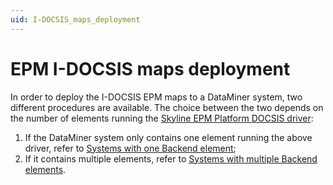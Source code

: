 ```yaml
---
uid: I-DOCSIS_maps_deployment
---
```

# EPM I-DOCSIS maps deployment

In order to deploy the I-DOCSIS EPM maps to a DataMiner system, two different procedures are available. The choice between the two depends on the number of elements running the [Skyline EPM Platform DOCSIS driver](https://catalog.dataminer.services/result/driver/7209):

1. If the DataMiner system only contains one element running the above driver, refer to [Systems with one Backend element](xref:I-DOCSIS_maps_deployment_one_backend);
1. If it contains multiple elements, refer to [Systems with multiple Backend elements](xref:I-DOCSIS_maps_deployment_multiple_backends).
